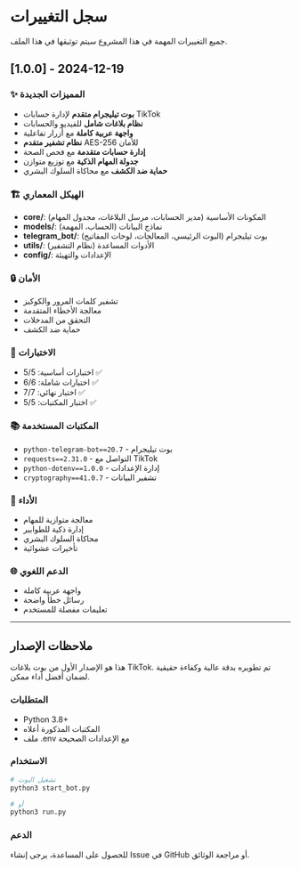 # سجل التغييرات

جميع التغييرات المهمة في هذا المشروع سيتم توثيقها في هذا الملف.

## [1.0.0] - 2024-12-19

### ✨ المميزات الجديدة
- **بوت تيليجرام متقدم** لإدارة حسابات TikTok
- **نظام بلاغات شامل** للفيديو والحسابات
- **واجهة عربية كاملة** مع أزرار تفاعلية
- **نظام تشفير متقدم** AES-256 للأمان
- **إدارة حسابات متقدمة** مع فحص الصحة
- **جدولة المهام الذكية** مع توزيع متوازن
- **حماية ضد الكشف** مع محاكاة السلوك البشري

### 🏗️ الهيكل المعماري
- **core/**: المكونات الأساسية (مدير الحسابات، مرسل البلاغات، مجدول المهام)
- **models/**: نماذج البيانات (الحساب، المهمة)
- **telegram_bot/**: بوت تيليجرام (البوت الرئيسي، المعالجات، لوحات المفاتيح)
- **utils/**: الأدوات المساعدة (نظام التشفير)
- **config/**: الإعدادات والتهيئة

### 🔒 الأمان
- تشفير كلمات المرور والكوكيز
- معالجة الأخطاء المتقدمة
- التحقق من المدخلات
- حماية ضد الكشف

### 🧪 الاختبارات
- اختبارات أساسية: 5/5 ✅
- اختبارات شاملة: 6/6 ✅
- اختبار نهائي: 7/7 ✅
- اختبار المكتبات: 5/5 ✅

### 📚 المكتبات المستخدمة
- `python-telegram-bot==20.7` - بوت تيليجرام
- `requests==2.31.0` - التواصل مع TikTok
- `python-dotenv==1.0.0` - إدارة الإعدادات
- `cryptography==41.0.7` - تشفير البيانات

### 🚀 الأداء
- معالجة متوازية للمهام
- إدارة ذكية للطوابير
- محاكاة السلوك البشري
- تأخيرات عشوائية

### 🌐 الدعم اللغوي
- واجهة عربية كاملة
- رسائل خطأ واضحة
- تعليمات مفصلة للمستخدم

---

## ملاحظات الإصدار

هذا هو الإصدار الأول من بوت بلاغات TikTok. تم تطويره بدقة عالية وكفاءة حقيقية لضمان أفضل أداء ممكن.

### المتطلبات
- Python 3.8+
- المكتبات المذكورة أعلاه
- ملف .env مع الإعدادات الصحيحة

### الاستخدام
```bash
# تشغيل البوت
python3 start_bot.py

# أو
python3 run.py
```

### الدعم
للحصول على المساعدة، يرجى إنشاء Issue في GitHub أو مراجعة الوثائق.